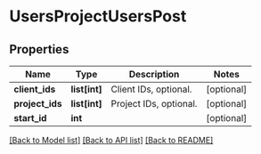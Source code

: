 # UsersProjectUsersPost

## Properties

Name | Type | Description | Notes
------------ | ------------- | ------------- | -------------
**client_ids** | **list[int]** | Client IDs, optional. | [optional] 
**project_ids** | **list[int]** | Project IDs, optional. | [optional] 
**start_id** | **int** |  | [optional] 

[[Back to Model list]](../README.md#documentation-for-models) [[Back to API list]](../README.md#documentation-for-api-endpoints) [[Back to README]](../README.md)


